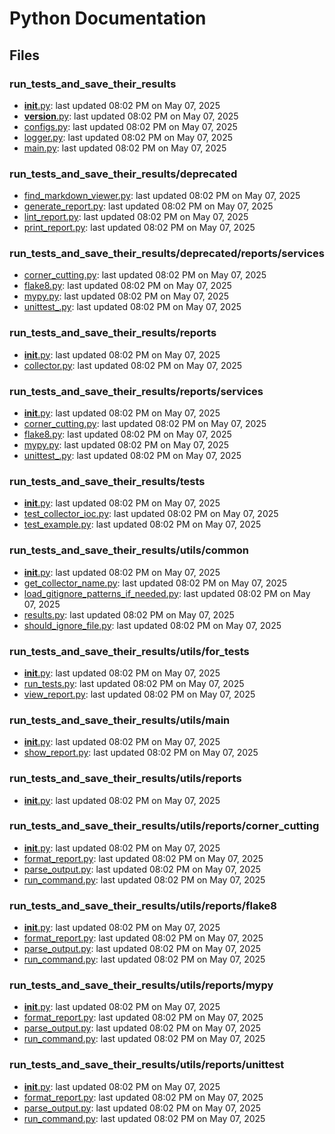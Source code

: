 # Python Documentation

## Files

### run_tests_and_save_their_results

- [__init__.py](__init__.md): last updated 08:02 PM on May 07, 2025
- [__version__.py](__version__.md): last updated 08:02 PM on May 07, 2025
- [configs.py](configs.md): last updated 08:02 PM on May 07, 2025
- [logger.py](logger.md): last updated 08:02 PM on May 07, 2025
- [main.py](main.md): last updated 08:02 PM on May 07, 2025

### run_tests_and_save_their_results/deprecated

- [find_markdown_viewer.py](find_markdown_viewer.md): last updated 08:02 PM on May 07, 2025
- [generate_report.py](generate_report.md): last updated 08:02 PM on May 07, 2025
- [lint_report.py](lint_report.md): last updated 08:02 PM on May 07, 2025
- [print_report.py](print_report.md): last updated 08:02 PM on May 07, 2025

### run_tests_and_save_their_results/deprecated/reports/services

- [corner_cutting.py](corner_cutting.md): last updated 08:02 PM on May 07, 2025
- [flake8.py](flake8.md): last updated 08:02 PM on May 07, 2025
- [mypy.py](mypy.md): last updated 08:02 PM on May 07, 2025
- [unittest_.py](unittest_.md): last updated 08:02 PM on May 07, 2025

### run_tests_and_save_their_results/reports

- [__init__.py](__init__.md): last updated 08:02 PM on May 07, 2025
- [collector.py](collector.md): last updated 08:02 PM on May 07, 2025

### run_tests_and_save_their_results/reports/services

- [__init__.py](__init__.md): last updated 08:02 PM on May 07, 2025
- [corner_cutting.py](corner_cutting.md): last updated 08:02 PM on May 07, 2025
- [flake8.py](flake8.md): last updated 08:02 PM on May 07, 2025
- [mypy.py](mypy.md): last updated 08:02 PM on May 07, 2025
- [unittest_.py](unittest_.md): last updated 08:02 PM on May 07, 2025

### run_tests_and_save_their_results/tests

- [__init__.py](__init__.md): last updated 08:02 PM on May 07, 2025
- [test_collector_ioc.py](test_collector_ioc.md): last updated 08:02 PM on May 07, 2025
- [test_example.py](test_example.md): last updated 08:02 PM on May 07, 2025

### run_tests_and_save_their_results/utils/common

- [__init__.py](__init__.md): last updated 08:02 PM on May 07, 2025
- [get_collector_name.py](get_collector_name.md): last updated 08:02 PM on May 07, 2025
- [load_gitignore_patterns_if_needed.py](load_gitignore_patterns_if_needed.md): last updated 08:02 PM on May 07, 2025
- [results.py](results.md): last updated 08:02 PM on May 07, 2025
- [should_ignore_file.py](should_ignore_file.md): last updated 08:02 PM on May 07, 2025

### run_tests_and_save_their_results/utils/for_tests

- [__init__.py](__init__.md): last updated 08:02 PM on May 07, 2025
- [run_tests.py](run_tests.md): last updated 08:02 PM on May 07, 2025
- [view_report.py](view_report.md): last updated 08:02 PM on May 07, 2025

### run_tests_and_save_their_results/utils/main

- [__init__.py](__init__.md): last updated 08:02 PM on May 07, 2025
- [show_report.py](show_report.md): last updated 08:02 PM on May 07, 2025

### run_tests_and_save_their_results/utils/reports

- [__init__.py](__init__.md): last updated 08:02 PM on May 07, 2025

### run_tests_and_save_their_results/utils/reports/corner_cutting

- [__init__.py](__init__.md): last updated 08:02 PM on May 07, 2025
- [format_report.py](format_report.md): last updated 08:02 PM on May 07, 2025
- [parse_output.py](parse_output.md): last updated 08:02 PM on May 07, 2025
- [run_command.py](run_command.md): last updated 08:02 PM on May 07, 2025

### run_tests_and_save_their_results/utils/reports/flake8

- [__init__.py](__init__.md): last updated 08:02 PM on May 07, 2025
- [format_report.py](format_report.md): last updated 08:02 PM on May 07, 2025
- [parse_output.py](parse_output.md): last updated 08:02 PM on May 07, 2025
- [run_command.py](run_command.md): last updated 08:02 PM on May 07, 2025

### run_tests_and_save_their_results/utils/reports/mypy

- [__init__.py](__init__.md): last updated 08:02 PM on May 07, 2025
- [format_report.py](format_report.md): last updated 08:02 PM on May 07, 2025
- [parse_output.py](parse_output.md): last updated 08:02 PM on May 07, 2025
- [run_command.py](run_command.md): last updated 08:02 PM on May 07, 2025

### run_tests_and_save_their_results/utils/reports/unittest

- [__init__.py](__init__.md): last updated 08:02 PM on May 07, 2025
- [format_report.py](format_report.md): last updated 08:02 PM on May 07, 2025
- [parse_output.py](parse_output.md): last updated 08:02 PM on May 07, 2025
- [run_command.py](run_command.md): last updated 08:02 PM on May 07, 2025
